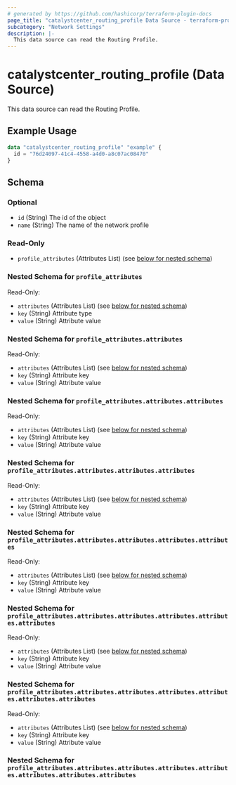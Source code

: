 ```yaml
---
# generated by https://github.com/hashicorp/terraform-plugin-docs
page_title: "catalystcenter_routing_profile Data Source - terraform-provider-catalystcenter"
subcategory: "Network Settings"
description: |-
  This data source can read the Routing Profile.
---
```


# catalystcenter_routing_profile (Data Source)

This data source can read the Routing Profile.

## Example Usage

```terraform
data "catalystcenter_routing_profile" "example" {
  id = "76d24097-41c4-4558-a4d0-a8c07ac08470"
}
```

<!-- schema generated by tfplugindocs -->
## Schema

### Optional

- `id` (String) The id of the object
- `name` (String) The name of the network profile

### Read-Only

- `profile_attributes` (Attributes List) (see [below for nested schema](#nestedatt--profile_attributes))

<a id="nestedatt--profile_attributes"></a>
### Nested Schema for `profile_attributes`

Read-Only:

- `attributes` (Attributes List) (see [below for nested schema](#nestedatt--profile_attributes--attributes))
- `key` (String) Attribute type
- `value` (String) Attribute value

<a id="nestedatt--profile_attributes--attributes"></a>
### Nested Schema for `profile_attributes.attributes`

Read-Only:

- `attributes` (Attributes List) (see [below for nested schema](#nestedatt--profile_attributes--attributes--attributes))
- `key` (String) Attribute key
- `value` (String) Attribute value

<a id="nestedatt--profile_attributes--attributes--attributes"></a>
### Nested Schema for `profile_attributes.attributes.attributes`

Read-Only:

- `attributes` (Attributes List) (see [below for nested schema](#nestedatt--profile_attributes--attributes--attributes--attributes))
- `key` (String) Attribute key
- `value` (String) Attribute value

<a id="nestedatt--profile_attributes--attributes--attributes--attributes"></a>
### Nested Schema for `profile_attributes.attributes.attributes.attributes`

Read-Only:

- `attributes` (Attributes List) (see [below for nested schema](#nestedatt--profile_attributes--attributes--attributes--attributes--attributes))
- `key` (String) Attribute key
- `value` (String) Attribute value

<a id="nestedatt--profile_attributes--attributes--attributes--attributes--attributes"></a>
### Nested Schema for `profile_attributes.attributes.attributes.attributes.attributes`

Read-Only:

- `attributes` (Attributes List) (see [below for nested schema](#nestedatt--profile_attributes--attributes--attributes--attributes--attributes--attributes))
- `key` (String) Attribute key
- `value` (String) Attribute value

<a id="nestedatt--profile_attributes--attributes--attributes--attributes--attributes--attributes"></a>
### Nested Schema for `profile_attributes.attributes.attributes.attributes.attributes.attributes`

Read-Only:

- `attributes` (Attributes List) (see [below for nested schema](#nestedatt--profile_attributes--attributes--attributes--attributes--attributes--attributes--attributes))
- `key` (String) Attribute key
- `value` (String) Attribute value

<a id="nestedatt--profile_attributes--attributes--attributes--attributes--attributes--attributes--attributes"></a>
### Nested Schema for `profile_attributes.attributes.attributes.attributes.attributes.attributes.attributes`

Read-Only:

- `attributes` (Attributes List) (see [below for nested schema](#nestedatt--profile_attributes--attributes--attributes--attributes--attributes--attributes--attributes--attributes))
- `key` (String) Attribute key
- `value` (String) Attribute value

<a id="nestedatt--profile_attributes--attributes--attributes--attributes--attributes--attributes--attributes--attributes"></a>
### Nested Schema for `profile_attributes.attributes.attributes.attributes.attributes.attributes.attributes.attributes`
